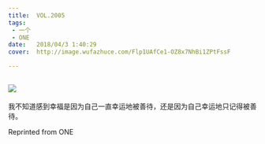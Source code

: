 ```yaml
---
title:	VOL.2005
tags:
 - 一个
 - ONE
date:	2018/04/3 1:40:29
cover:	http://image.wufazhuce.com/Flp1UAfCe1-OZ8x7NhBi1ZPtFssF

---
```

![](http://image.wufazhuce.com/Flp1UAfCe1-OZ8x7NhBi1ZPtFssF)
---

我不知道感到幸福是因为自己一直幸运地被善待，还是因为自己幸运地只记得被善待。
 
Reprinted from ONE
